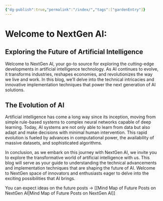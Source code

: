 ```yaml
---
{"dg-publish":true,"permalink":"/index/","tags":["gardenEntry"]}
---
```


# Welcome to NextGen AI: 

## Exploring the Future of Artificial Intelligence

Welcome to NextGen AI, your go-to source for exploring the cutting-edge developments in artificial intelligence technology. As AI continues to evolve, it transforms industries, reshapes economies, and revolutionizes the way we live and work. In this blog, we’ll delve into the technical intricacies and innovative implementation techniques that power the next generation of AI solutions.

## The Evolution of AI

Artificial intelligence has come a long way since its inception, moving from simple rule-based systems to complex neural networks capable of deep learning. Today, AI systems are not only able to learn from data but also adapt and make decisions with minimal human intervention. This rapid evolution is fueled by advances in computational power, the availability of massive datasets, and sophisticated algorithms.

In conclusion, as we embark on this journey with NextGen AI, we invite you to explore the transformative world of artificial intelligence with us. This blog will serve as your guide to understanding the technical advancements and implementation techniques that are shaping the future of AI. Welcome to NextGen space of innovators and enthusiasts eager to delve into the exciting possibilities that AI brings.

You can expect ideas on the future posts -> [[Mind Map of Future Posts on NextGen AI\|Mind Map of Future Posts on NextGen AI]]
